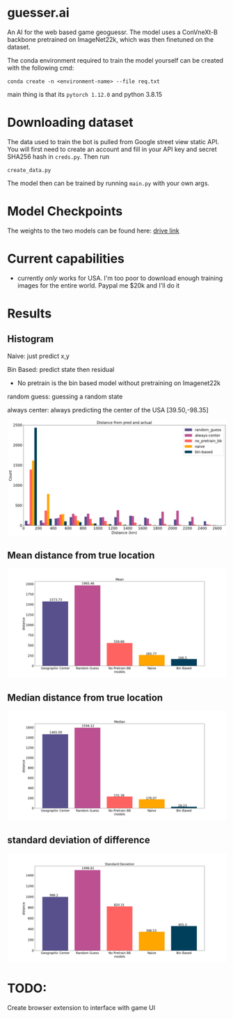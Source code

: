 # guesser.ai


An AI for the web based game geoguessr. The model uses a ConVneXt-B backbone pretrained on ImageNet22k, which was then finetuned on the dataset.


The conda environment required to train the model yourself can be created with the following cmd:
```
conda create -n <environment-name> --file req.txt
```

main thing is that its `pytorch 1.12.0` and python 3.8.15


# Downloading dataset

The data used to train the bot is pulled from Google street view static API. You will first need to create an account and fill in your API key and secret SHA256 hash in `creds.py`. Then run 

```
create_data.py
```

The model then can be trained by running `main.py` with your own args.

# Model Checkpoints

The weights to the two models can be found here: [drive link](https://drive.google.com/drive/folders/1D2474a_rjvMkjYEUSQY1yzG4DbLVRFx9?usp=share_link)


# Current capabilities
- currently *only* works for USA. I'm too poor to download enough training images for the entire world. Paypal me $20k and I'll do it

# Results

## Histogram 
Naive: just predict x,y

Bin Based: predict state then residual 

- No pretrain is the bin based model without pretraining on Imagenet22k

random guess: guessing a random state 

always center: always predicting the center of the USA \[39.50,-98.35\]

![](graphs/zoomedin_dist.png)


## Mean distance from true location
![](graphs/Mean.png)

## Median distance from true location
![](graphs/Median.png)

## standard deviation of difference 
![](graphs/Standard%20Deviation.png)

# TODO:

Create browser extension to interface with game UI





